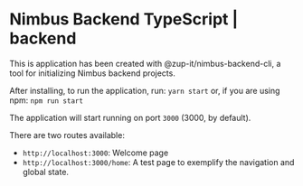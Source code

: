 # Nimbus Backend TypeScript | backend

This is application has been created with @zup-it/nimbus-backend-cli, a tool for initializing Nimbus backend projects.

After installing, to run the application, run:
```yarn start```
or, if you are using npm:
```npm run start```

The application will start running on port `3000` (3000, by default).

There are two routes available:

- `http://localhost:3000`: Welcome page
- `http://localhost:3000/home`: A test page to exemplify the navigation and global state.
